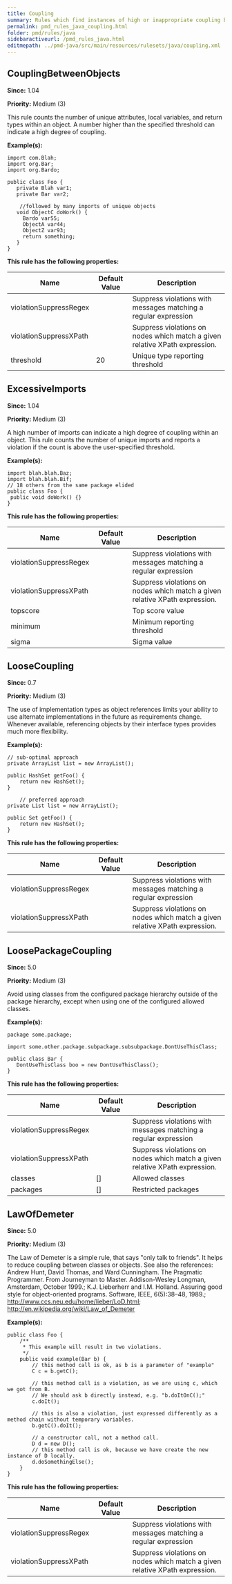 ```yaml
---
title: Coupling
summary: Rules which find instances of high or inappropriate coupling between objects and packages.
permalink: pmd_rules_java_coupling.html
folder: pmd/rules/java
sidebaractiveurl: /pmd_rules_java.html
editmepath: ../pmd-java/src/main/resources/rulesets/java/coupling.xml
---
```

## CouplingBetweenObjects
**Since:** 1.04

**Priority:** Medium (3)

This rule counts the number of unique attributes, local variables, and return types within an object. 
A number higher than the specified threshold can indicate a high degree of coupling.

**Example(s):**
```
import com.Blah;
import org.Bar;
import org.Bardo;

public class Foo {
   private Blah var1;
   private Bar var2;
 
 	//followed by many imports of unique objects
   void ObjectC doWork() {
     Bardo var55;
     ObjectA var44;
     ObjectZ var93;
     return something;
   }
}
```

**This rule has the following properties:**

|Name|Default Value|Description|
|----|-------------|-----------|
|violationSuppressRegex||Suppress violations with messages matching a regular expression|
|violationSuppressXPath||Suppress violations on nodes which match a given relative XPath expression.|
|threshold|20|Unique type reporting threshold|

## ExcessiveImports
**Since:** 1.04

**Priority:** Medium (3)

A high number of imports can indicate a high degree of coupling within an object. This rule 
counts the number of unique imports and reports a violation if the count is above the 
user-specified threshold.

**Example(s):**
```
import blah.blah.Baz;
import blah.blah.Bif;
// 18 others from the same package elided
public class Foo {
 public void doWork() {}
}
```

**This rule has the following properties:**

|Name|Default Value|Description|
|----|-------------|-----------|
|violationSuppressRegex||Suppress violations with messages matching a regular expression|
|violationSuppressXPath||Suppress violations on nodes which match a given relative XPath expression.|
|topscore||Top score value|
|minimum||Minimum reporting threshold|
|sigma||Sigma value|

## LooseCoupling
**Since:** 0.7

**Priority:** Medium (3)

The use of implementation types as object references limits your ability to use alternate
implementations in the future as requirements change. Whenever available, referencing objects 
by their interface types provides much more flexibility.

**Example(s):**
```
// sub-optimal approach
private ArrayList list = new ArrayList();

public HashSet getFoo() {
	return new HashSet();
}

	// preferred approach
private List list = new ArrayList();

public Set getFoo() {
	return new HashSet();
}
```

**This rule has the following properties:**

|Name|Default Value|Description|
|----|-------------|-----------|
|violationSuppressRegex||Suppress violations with messages matching a regular expression|
|violationSuppressXPath||Suppress violations on nodes which match a given relative XPath expression.|

## LoosePackageCoupling
**Since:** 5.0

**Priority:** Medium (3)

Avoid using classes from the configured package hierarchy outside of the package hierarchy, 
except when using one of the configured allowed classes.

**Example(s):**
```
package some.package;

import some.other.package.subpackage.subsubpackage.DontUseThisClass;

public class Bar {
   DontUseThisClass boo = new DontUseThisClass();
}
```

**This rule has the following properties:**

|Name|Default Value|Description|
|----|-------------|-----------|
|violationSuppressRegex||Suppress violations with messages matching a regular expression|
|violationSuppressXPath||Suppress violations on nodes which match a given relative XPath expression.|
|classes|[]|Allowed classes|
|packages|[]|Restricted packages|

## LawOfDemeter
**Since:** 5.0

**Priority:** Medium (3)

The Law of Demeter is a simple rule, that says "only talk to friends". It helps to reduce coupling between classes or objects. 
See also the references:
Andrew Hunt, David Thomas, and Ward Cunningham. The Pragmatic Programmer. From Journeyman to Master. Addison-Wesley Longman, Amsterdam, October 1999.;
K.J. Lieberherr and I.M. Holland. Assuring good style for object-oriented programs. Software, IEEE, 6(5):38–48, 1989.;
http://www.ccs.neu.edu/home/lieber/LoD.html;
http://en.wikipedia.org/wiki/Law_of_Demeter

**Example(s):**
```
public class Foo {
    /**
     * This example will result in two violations.
     */
    public void example(Bar b) {
        // this method call is ok, as b is a parameter of "example"
        C c = b.getC();
        
        // this method call is a violation, as we are using c, which we got from B.
        // We should ask b directly instead, e.g. "b.doItOnC();"
        c.doIt();
        
        // this is also a violation, just expressed differently as a method chain without temporary variables.
        b.getC().doIt();
        
        // a constructor call, not a method call.
        D d = new D();
        // this method call is ok, because we have create the new instance of D locally.
        d.doSomethingElse(); 
    }
}
```

**This rule has the following properties:**

|Name|Default Value|Description|
|----|-------------|-----------|
|violationSuppressRegex||Suppress violations with messages matching a regular expression|
|violationSuppressXPath||Suppress violations on nodes which match a given relative XPath expression.|

